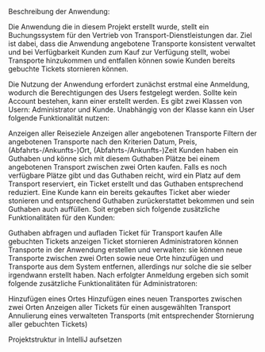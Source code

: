 Beschreibung der Anwendung:

Die Anwendung die in diesem Projekt erstellt wurde, stellt ein Buchungssystem für den Vertrieb von Transport-Dienstleistungen dar. Ziel ist dabei, dass die Anwendung angebotene Transporte konsistent verwaltet und bei Verfügbarkeit Kunden zum Kauf zur Verfügung stellt, wobei Transporte hinzukommen und entfallen können sowie Kunden bereits gebuchte Tickets stornieren können.

Die Nutzung der Anwendung erfordert zunächst erstmal eine Anmeldung, wodurch die Berechtigungen des Users festgelegt werden. Sollte kein Account bestehen, kann einer erstellt werden. Es gibt zwei Klassen von Usern: Administrator und Kunde. Unabhängig von der Klasse kann ein User folgende Funktionalität nutzen:

Anzeigen aller Reiseziele
Anzeigen aller angebotenen Transporte
Filtern der angebotenen Transporte nach den Kriterien Datum, Preis, (Abfahrts-/Ankunfts-)Ort, (Abfahrts-/Ankunfts-)Zeit
Kunden haben ein Guthaben und könne sich mit diesem Guthaben Plätze bei einem angebotenen Transport zwischen zwei Orten kaufen. Falls es noch verfügbare Plätze gibt und das Guthaben reicht, wird ein Platz auf dem Transport reserviert, ein Ticket erstellt und das Guthaben entsprechend reduziert. Eine Kunde kann ein bereits gekauftes Ticket aber wieder stonieren und entsprechend Guthaben zurückerstattet bekommen und sein Guthaben auch auffüllen. Soit ergeben sich folgende zusätzliche Funktionalitäten für den Kunden:

Guthaben abfragen und aufladen
Ticket für Transport kaufen
Alle gebuchten Tickets anzeigen
Ticket stornieren
Administratoren können Transporte in der Anwendung erstellen und verwalten: sie können neue Transporte zwischen zwei Orten sowie neue Orte hinzufügen und Transporte aus dem System entfernen, allerdings nur solche die sie selber irgendwann erstellt haben. Nach erfolgter Anmeldung ergeben sich somit folgende zusätzliche Funktionalitäten für Administratoren:

Hinzufügen eines Ortes
Hinzufügen eines neuen Transportes zwischen zwei Orten
Anzeigen aller Tickets für einen ausgewählten Transport
Annulierung eines verwalteten Transports (mit entsprechender Stornierung aller gebuchten Tickets)

Projektstruktur in IntelliJ aufsetzen
